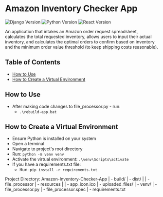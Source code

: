 # Amazon Inventory Checker App

![Django Version](https://img.shields.io/badge/Django-4.0.3-0c4a30.svg)
![Python Version](https://img.shields.io/badge/Python-3.10.4-ffdb4f.svg)
![React Version](https://img.shields.io/badge/React-18.2.0-61dafb.svg)


An application that intakes an Amazon order request spreadsheet, calculates the total requested inventory, allows users to input their actual inventory, and calculates the optimal orders to confirm based on inventory and the minimum order value threshold (to keep shipping costs reasonable).

## Table of Contents
- [How to Use](#how-to-use)
- [How to Create a Virtual Environment](#how-to-venv)



## How to Use<a name="how-to-use"></a>
- After making code changes to file_processor.py - run: 
  - `.\rebuild-app.bat
`

## How to Create a Virtual Environment<a name="how-to-venv"></a>
- Ensure Python is installed on your system
- Open a terminal
- Navigate to project's root directory
- Run: `python -m venv venv`
- Activate the virtual environment: `.\venv\Scripts\activate`
- If you have a requirements.txt file:
  - Run: `pip install -r requirements.txt`


Project Directory:
Amazon-Inventory-Checker-App
| - build/
| - dist/
| | - file_processor
| - resources
| | - app_icon.ico
| - uploaded_files/
| - venv/
| - file_processor.py
| - file_processor.spec
| - requirements.txt

